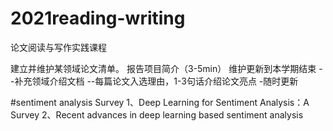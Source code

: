 # 2021reading-writing
论文阅读与写作实践课程


建立并维护某领域论文清单。
  报告项目简介（3-5min）
  维护更新到本学期结束
    --补充领域介绍文档
    --每篇论文入选理由，1-3句话介绍论文亮点
    -随时更新

#sentiment analysis Survey
  1、Deep Learning for Sentiment Analysis：A Survey
  2、Recent advances in deep learning based sentiment analysis
